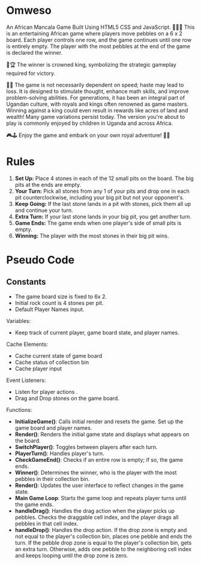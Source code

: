 # Omweso
An African Mancala Game Built Using HTML5 CSS and JavaScript.
🎲🇺🇬 This is an entertaining African game where players move pebbles on a 6 x 2 board. 
Each player controls one row, and the game continues until one row is entirely empty. 
The player with the most pebbles at the end of the game is declared the winner.

👑🏆 The winner is crowned king, symbolizing the strategic gameplay required for victory.

🤔💡 The game is not necessarily dependent on speed; haste may lead to loss. 
It is designed to stimulate thought, enhance math skills, and improve problem-solving abilities. 
For generations, it has been an integral part of Ugandan culture, with royals and kings often renowned as game masters. 
Winning against a king could even result in rewards like acres of land and wealth! Many game variations persist today.
The version you're about to play is commonly enjoyed by children in Uganda and across Africa.

🎮🕹️ Enjoy the game and embark on your own royal adventure! 👑🎉
# Rules

1. **Set Up:** Place 4 stones in each of the 12 small pits on the board. The big pits at the ends are empty.
2. **Your Turn:** Pick all stones from any 1 of your pits and drop one in each pit counterclockwise, including your big pit but not your opponent's.
3. **Keep Going:** If the last stone lands in a pit with stones, pick them all up and continue your turn.
4. **Extra Turn:** If your last stone lands in your big pit, you get another turn.
5. **Game Ends:** The game ends when one player's side of small pits is empty.
6. **Winning:** The player with the most stones in their big pit wins.


# Pseudo Code

## Constants

- The game board size is fixed to 6x 2.
- Initial rock  count is 4 stones per pit.
- Default Player Names input.

Variables:

- Keep track of current player, game board state, and player names.

Cache Elements:

- Cache current state of game board
- Cache status of  collection bin
- Cache player input

Event Listeners:

- Listen for player actions .
- Drag  and Drop stones on the game board.

Functions:

- **InitializeGame()**: Calls initial render and resets the game. Set up the game board and player names.
- **Render()**: Renders the initial game state and displays what appears on the board.
- **SwitchPlayer()**: Toggles between players after each turn.
- **PlayerTurn()**: Handles player's turn.
- **CheckGameEnd()**: Checks if an entire row is empty; if so, the game ends.
- **Winner()**: Determines the winner, who is the player with the most pebbles in their collection bin.
- **Render()**: Updates the user interface to reflect changes in the game state.
- **Main Game Loop**: Starts the game loop and repeats player turns until the game ends.
- **handleDrag()**: Handles the drag action when the player picks up pebbles. Checks the draggable cell index, and the player drags all pebbles in that cell index.
- **handleDrop()**: Handles the drop action. If the drop zone is empty and not equal to the player's collection bin, places one pebble and ends the turn. If the pebble drop zone is equal to the player's collection bin, gets an extra turn. Otherwise, adds one pebble to the neighboring cell index and keeps looping until the drop zone is zero.
